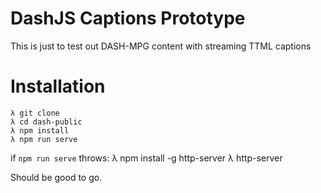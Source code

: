 DashJS Captions Prototype
=========================

This is just to test out DASH-MPG content with streaming TTML captions

Installation
============

	λ git clone
	λ cd dash-public
	λ npm install
	λ npm run serve

if ```npm run serve``` throws:
	λ npm install -g http-server
	λ http-server

Should be good to go.
